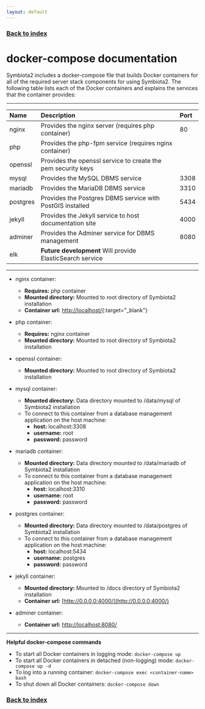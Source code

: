 ```yaml
---
layout: default
---
```


### [Back to index](./index.html)

# docker-compose documentation

Symbiota2 includes a docker-compose file that builds Docker containers for all of the required server stack components for
using Symbiota2. The following table lists each of the Docker containers and explains the services that the container 
provides:
* * *

| Name      | Description                                                   | Port  |
|:----------|:--------------------------------------------------------------|:------|
| nginx     | Provides the nginx server (requires php container)            | 80    |
| php       | Provides the php-fpm service (requires nginx container)       |       |
| openssl   | Provides the openssl service to create the pem security keys  |       |
| mysql     | Provides the MySQL DBMS service                               | 3308  |
| mariadb   | Provides the MariaDB DBMS service                             | 3310  |
| postgres  | Provides the Postgres DBMS service with PostGIS installed     | 5434  |
| jekyll    | Provides the Jekyll service to host documentation site        | 4000  |
| adminer   | Provides the Adminer service for DBMS management              | 8080  |
| elk       | **Future development** Will provide ElasticSearch service     |       |

* * *

- nginx container:
  - **Requires:** php container
  - **Mounted directory:** Mounted to root directory of Symbiota2 installation
  - **Container url:** [http://localhost/](http://localhost/){:target="_blank"}

- php container:
  - **Requires:** nginx container
  - **Mounted directory:** Mounted to root directory of Symbiota2 installation

- openssl container:
  - **Mounted directory:** Mounted to root directory of Symbiota2 installation

- mysql container:
  - **Mounted directory:** Data directory mounted to /data/mysql of Symbiota2 installation
  - To connect to this container from a database management application on the host machine:
    - **host:** localhost:3308
    - **username:** root
    - **password:** password

- mariadb container:
  - **Mounted directory:** Data directory mounted to /data/mariadb of Symbiota2 installation
  - To connect to this container from a database management application on the host machine:
    - **host:** localhost:3310
    - **username:** root
    - **password:** password

- postgres container:
  - **Mounted directory:** Data directory mounted to /data/postgres of Symbiota2 installation
  - To connect to this container from a database management application on the host machine:
    - **host:** localhost:5434
    - **username:** postgres
    - **password:** password

- jekyll container:
  - **Mounted directory:** Mounted to /docs directory of Symbiota2 installation
  - **Container url:** [http://0.0.0.0:4000/](http://0.0.0.0:4000/)

- adminer container:
  - **Container url:** [http://localhost:8080/](http://localhost:8080/)

* * *

**Helpful docker-compose commands**
- To start all Docker containers in logging mode:
    `docker-compose up`
- To start all Docker containers in detached (non-logging) mode:
    `docker-compose up -d`
- To log into a running container:
    `docker-compose exec <container-name> bash`
- To shut down all Docker containers:
    `docker-compose down`

### [Back to index](./index.html)
